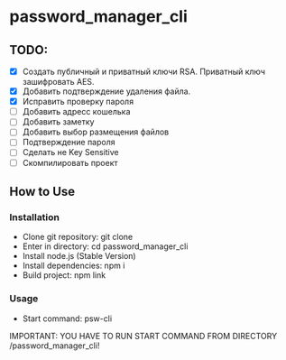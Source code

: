 # password_manager_cli

## TODO:
- [x] Создать публичный и приватный ключи RSA. Приватный ключ зашифровать AES.
- [x] Добавить подтверждение удаления файла.
- [x] Исправить проверку пароля
- [ ] Добавить адресс кошелька
- [ ] Добавить заметку
- [ ] Добавить выбор размещения файлов
- [ ] Подтверждение пароля
- [ ] Сделать не Key Sensitive
- [ ] Скомпилировать проект
## How to Use

### Installation
 - Clone git repository: git clone <link>
 - Enter in directory: cd password_manager_cli
 - Install node.js (Stable Version)
 - Install dependencies: npm i
 - Build project: npm link

### Usage
 - Start command: psw-cli

IMPORTANT: YOU HAVE TO RUN START COMMAND FROM DIRECTORY /password_manager_cli!

